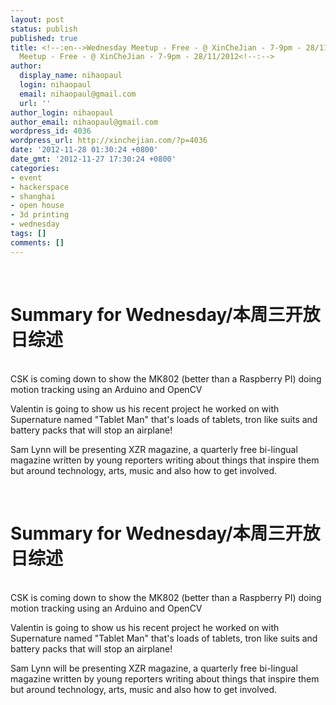 ```yaml
---
layout: post
status: publish
published: true
title: <!--:en-->Wednesday Meetup - Free - @ XinCheJian - 7-9pm - 28/11/2012<!--:--><!--:zh-->Wednesday
  Meetup - Free - @ XinCheJian - 7-9pm - 28/11/2012<!--:-->
author:
  display_name: nihaopaul
  login: nihaopaul
  email: nihaopaul@gmail.com
  url: ''
author_login: nihaopaul
author_email: nihaopaul@gmail.com
wordpress_id: 4036
wordpress_url: http://xinchejian.com/?p=4036
date: '2012-11-28 01:30:24 +0800'
date_gmt: '2012-11-27 17:30:24 +0800'
categories:
- event
- hackerspace
- shanghai
- open house
- 3d printing
- wednesday
tags: []
comments: []
---
```

<p><!--:en--><br />
<h1>Summary for Wednesday/本周三开放日综述</h1><br />
CSK is coming down to show the MK802 (better than a Raspberry PI) doing motion tracking using an Arduino and OpenCV</p>
<p>Valentin is going to show us his recent project he worked on with Supernature named "Tablet Man" that's loads of tablets, tron like suits and battery packs that will stop an airplane!</p>
<p>Sam Lynn will be presenting XZR magazine, a quarterly free bi-lingual magazine written by young reporters writing about things that inspire them but around technology, arts, music and also how to get involved.</p>
<p>&nbsp;<!--:--><!--:zh--><br />
<h1>Summary for Wednesday/本周三开放日综述</h1><br />
CSK is coming down to show the MK802 (better than a Raspberry PI) doing motion tracking using an Arduino and OpenCV</p>
<p>Valentin is going to show us his recent project he worked on with Supernature named "Tablet Man" that's loads of tablets, tron like suits and battery packs that will stop an airplane!</p>
<p>Sam Lynn will be presenting XZR magazine, a quarterly free bi-lingual magazine written by young reporters writing about things that inspire them but around technology, arts, music and also how to get involved.</p>
<p>&nbsp;<!--:--></p>
